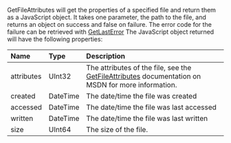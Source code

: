 GetFileAttributes will get the properties of a specified file and return them as a JavaScript object. It takes one parameter, the path to the file, and returns an object on success and false on failure. The error  code for the failure can be retrieved with [GetLastError](GetLastError.md) The JavaScript object returned will have the following properties:


| **Name** | **Type** | **Description** |
|:---------|:---------|:----------------|
| attributes | UInt32   | The attributes of the file, see the [GetFileAttributes](http://msdn.microsoft.com/en-us/library/aa364944(VS.85).aspx) documentation on MSDN for more information. |
| created  | DateTime | The date/time the file was created |
| accessed | DateTime | The date/time the file was last accessed |
| written  | DateTime | The date/time the file was last written |
| size     | UInt64   | The size of the file. |